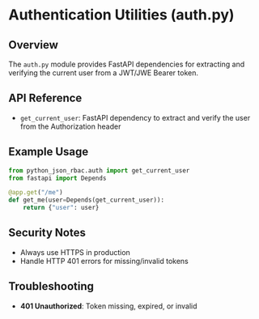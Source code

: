 # Authentication Utilities (auth.py)

## Overview

The `auth.py` module provides FastAPI dependencies for extracting and verifying the current user from a JWT/JWE Bearer token.

## API Reference

- `get_current_user`: FastAPI dependency to extract and verify the user from the Authorization header

## Example Usage

```python
from python_json_rbac.auth import get_current_user
from fastapi import Depends

@app.get("/me")
def get_me(user=Depends(get_current_user)):
    return {"user": user}
```

## Security Notes

- Always use HTTPS in production
- Handle HTTP 401 errors for missing/invalid tokens

## Troubleshooting

- **401 Unauthorized**: Token missing, expired, or invalid
